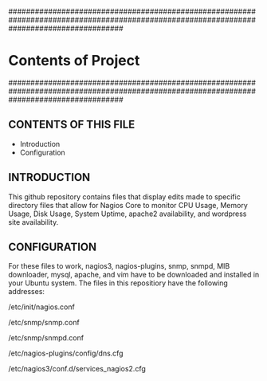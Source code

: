 ##########################################################################################################################################
#  Contents of Project                                                                                                                   #
##########################################################################################################################################

CONTENTS OF THIS FILE
---------------------
   
 * Introduction
 * Configuration

INTRODUCTION
------------
This github repository contains files that display edits made to specific directory files that allow for Nagios Core to monitor CPU Usage,
Memory Usage, Disk Usage, System Uptime, apache2 availability, and wordpress site availability.

CONFIGURATION
-------------

For these files to work, nagios3, nagios-plugins, snmp, snmpd, MIB downloader, mysql, apache, and vim have to be downloaded and installed
in your Ubuntu system. The files in this repositiory have the following addresses:

/etc/init/nagios.conf

/etc/snmp/snmp.conf

/etc/snmp/snmpd.conf

/etc/nagios-plugins/config/dns.cfg

/etc/nagios3/conf.d/services_nagios2.cfg
